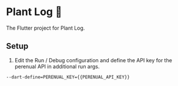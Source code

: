 # Plant Log 🌺

The Flutter project for Plant Log.

## Setup
1. Edit the Run / Debug configuration and define the API key for the perenual API in additional run args.

`--dart-define=PERENUAL_KEY={{PERENUAL_API_KEY}}`
